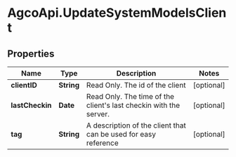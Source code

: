 # AgcoApi.UpdateSystemModelsClient

## Properties

Name | Type | Description | Notes
------------ | ------------- | ------------- | -------------
**clientID** | **String** | Read Only. The id of the client | [optional] 
**lastCheckin** | **Date** | Read Only. The time of the client&#39;s last checkin with the server. | [optional] 
**tag** | **String** | A description of the client that can be used for easy reference | [optional] 


